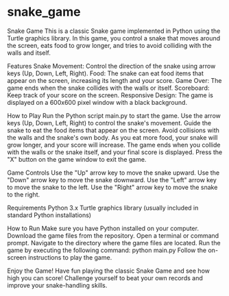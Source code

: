 # snake_game
Snake Game
This is a classic Snake game implemented in Python using the Turtle graphics library.
In this game, you control a snake that moves around the screen, eats food to grow longer, and tries to avoid colliding with the walls and itself.

Features
Snake Movement: Control the direction of the snake using arrow keys (Up, Down, Left, Right).
Food: The snake can eat food items that appear on the screen, increasing its length and your score.
Game Over: The game ends when the snake collides with the walls or itself.
Scoreboard: Keep track of your score on the screen.
Responsive Design: The game is displayed on a 600x600 pixel window with a black background.

How to Play
Run the Python script main.py to start the game.
Use the arrow keys (Up, Down, Left, Right) to control the snake's movement.
Guide the snake to eat the food items that appear on the screen.
Avoid collisions with the walls and the snake's own body.
As you eat more food, your snake will grow longer, and your score will increase.
The game ends when you collide with the walls or the snake itself, and your final score is displayed.
Press the "X" button on the game window to exit the game.

Game Controls
Use the "Up" arrow key to move the snake upward.
Use the "Down" arrow key to move the snake downward.
Use the "Left" arrow key to move the snake to the left.
Use the "Right" arrow key to move the snake to the right.

Requirements
Python 3.x
Turtle graphics library (usually included in standard Python installations)

How to Run
Make sure you have Python installed on your computer.
Download the game files from the repository.
Open a terminal or command prompt.
Navigate to the directory where the game files are located.
Run the game by executing the following command:
python main.py
Follow the on-screen instructions to play the game.

Enjoy the Game!
Have fun playing the classic Snake Game and see how high you can score! Challenge yourself to beat your own records and improve your snake-handling skills.
